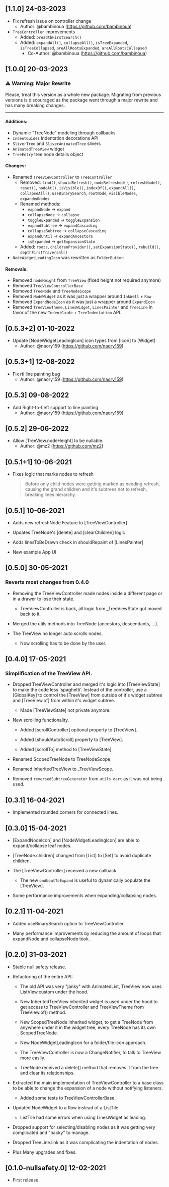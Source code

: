 ## [1.1.0] 24-03-2023
- Fix refresh issue on controller change
  - Author: @bambinoua (https://github.com/bambinoua)
- `TreeController` improvements
  - Added: `breadthFirstSearch()`
  - Added: `expandAll()`, `collapseAll()`, `isTreeExpanded`, `isTreeCollapsed`,
    `areAllRootsExpanded`, `areAllRootsCollapsed`
    - Co-Author: @bambinoua (https://github.com/bambinoua)

## [1.0.0] 20-03-2023
### ⚠️ Warning: Major Rewrite
Please, treat this version as a whole new package. Migrating from previous
versions is discouraged as the package went through a major rewrite and has
many breaking changes.

---

#### Additions:
- Dynamic "TreeNode" modeling through callbacks
- `IndentGuides` indentation decorations API
- `SliverTree` and `SliverAnimatedTree` slivers
- `AnimatedTreeView` widget
- `TreeEntry` tree node details object

#### Changes:
- Renamed `TreeViewController` to `TreeController`
  - Removed: `find()`, `shouldRefresh()`, `nodeRefreshed()`, `refreshNode()`,
    `reset()`, `nodeAt()`, `isVisible()`, `indexOf()`, `expandAll()`,
    `collapseAll()`, `useBinarySearch`, `rootNode`, `visibleNodes`,
    `expandedNodes`
  - Renamed methods:
    - `expandNode`      -> `expand`
    - `collapseNode`    -> `collapse`
    - `toggleExpanded`  -> `toggleExpansion`
    - `expandSubtree`   -> `expandCascading`
    - `collapseSubtree` -> `collapseCascading`
    - `expandUntil`     -> `expandAncestors`
    - `isExpanded`      -> `getExpansionState`
  - Added: `roots`, `childrenProvider()`, `setExpansionState()`, `rebuild()`,
    `depthFirstTraversal()`
- `NodeWidgetLeadingIcon` was rewritten as `FolderButton`

#### Removals:
- Removed `nodeHeight` from `TreeView` (fixed height not required anymore)
- Removed `TreeViewControllerBase`
- Removed `TreeNode` and `TreeNodeScope`
- Removed `NodeWidget` as it was just a wrapper around `InkWell` + `Row`
- Removed `ExpandNodeIcon` as it was just a wrapper around `ExpandIcon`
- Removed `TreeViewTheme`, `LinesWidget`, `LinesPainter` and `TreeLine`
  in favor of the new `IndentGuide` + `TreeIndentation` API.

## [0.5.3+2] 01-10-2022
- Update [NodeWidgetLeadingIcon] icon types from [Icon] to [Widget]
  - Author: @naory159 (https://github.com/naory159)

## [0.5.3+1] 12-08-2022
- Fix rtl line painting bug
  - Author: @naory159 (https://github.com/naory159)

## [0.5.3] 09-08-2022
- Add Right-to-Left support to line painting
  - Author: @naory159 (https://github.com/naory159)

## [0.5.2] 29-06-2022
- Allow [TreeView.nodeHeight] to be nullable.
  - Author: @mz2 (https://github.com/mz2)

## [0.5.1+1] 10-06-2021
- Fixes logic that marks nodes to refresh
  
  > Before only child nodes were getting marked as needing refresh,
  > causing the grand children and it's subtrees not to refresh,
  > breaking lines hierarchy.


## [0.5.1] 10-06-2021
- Adds new refreshNode Feature to [TreeViewController]
- Updates TreeNode's [delete] and [clearChildren] logic
- Adds linesToBeDrawn check in shouldRepaint of [LinesPainter]

- New example App UI

## [0.5.0] 30-05-2021
### Reverts most changes from 0.4.0

* Removing the TreeViewController made nodes inside a different page or in
  a drawer to lose their state.
  - TreeViewController is back, all logic from _TreeViewState got moved back
    to it.

* Merged the utils methods into TreeNode (ancestors, descendants, ...).

* The TreeView no longer auto scrolls nodes.
  - Now scrolling has to be done by the user.


## [0.4.0] 17-05-2021
### Simplification of the TreeView API.
  
* Dropped TreeViewController and merged it's logic into [TreeViewState]
  to make the code less 'spaghetti'. Instead of the controller, use a
  [GlobalKey<TreeViewState>] to control the [TreeView] from outside of
  it's widget subtree and [TreeView.of] from within it's widget subtree.
  - Made [TreeViewState] not private anymore.

* New scrolling functionality.
    - Added [scrollController] optional property to [TreeView].

    - Added [shouldAutoScroll] property to [TreeView].

    - Added [scrollTo] method to [TreeViewState].

* Renamed ScopedTreeNode to TreeNodeScope.

* Renamed InheritedTreeView to _TreeViewScope.

* Removed `reversedSubtreeGenerator` from `utils.dart` as it was not being used.

## [0.3.1] 16-04-2021
* Implemented rounded corners for connected lines.

## [0.3.0] 15-04-2021

* [ExpandNodeIcon] and [NodeWidgetLeadingIcon] are able to expand/collapse
  leaf nodes.

* [TreeNode.children] changed from [List] to [Set] to avoid duplicate children.

* The [TreeViewController] received a new callback.
  - The new `onAboutToExpand` is useful to dynamically populate the [TreeView].

* Some performance improvements when expanding/collapsing nodes.

## [0.2.1] 11-04-2021

* Added useBinarySearch option to TreeViewController.

* Many performance improvements by reducing the amount of loops that
  expandNode and collapseNode took.

## [0.2.0] 31-03-2021

* Stable null safety release.

* Refactoring of the entire API:
    - The old API was very "janky" with AnimatedList, TreeView now uses
      ListView.custom under the hood.

    - New InheritedTreeView inherited widget  is used under the hood to get
      access to TreeViewController and TreeViewTheme from TreeView.of() method.

    - New ScopedTreeNode inherited widget, to get a TreeNode from anywhere
      under it in the widget tree, every TreeNode has its own ScopedTreeNode.

    - New NodeWidgetLeadingIcon for a folder/file icon approach.

    - The TreeViewController is now a ChangeNotifier, to talk to TreeView more
      easily.

    - TreeNode received a delete() method that removes it from the tree and
      clear its relationships.

* Extracted the main implementation of TreeViewController to a base class
  to be able to change the expansion of a node without notifying listeners. 
    - Added some tests to TreeViewControllerBase.

* Updated NodeWidget to a Row instead of a ListTile
    - ListTile had some errors when using LinesWidget as leading.

* Dropped support for selecting/disabling nodes as it was getting very
  complicated and "hacky" to manage.

* Dropped TreeLine.link as it was complicating the indentation of nodes.

* Plus Many upgrades and fixes.

## [0.1.0-nullsafety.0] 12-02-2021

* First release.

